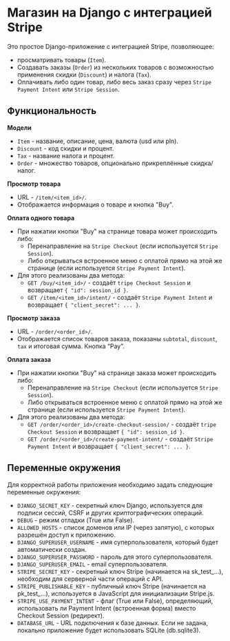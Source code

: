 # Магазин на Django с интеграцией Stripe

Это простое Django-приложение с интеграцией Stripe, позволяющее:
- просматривать товары (`Item`).
- Создавать заказы (`Order`) из нескольких товаров с возможностью применения скидки (`Discount`) и налога (`Tax`).
- Оплачивать либо один товар, либо весь заказ сразу через `Stripe Payment Intent` или `Stripe Session`.

## Функциональность
**Модели**
- `Item` - название, описание, цена, валюта (usd или pln).
- `Discount` - код скидки и процент.
- `Tax` - название налога и процент.
- `Order` - множество товаров, опционально прикреплённые скидка/налог.

**Просмотр товара**
- URL - `/item/<item_id>/`.
- Отображается информация о товаре и кнопка "Buy".

**Оплата одного товара**
- При нажатии кнопки "Buy" на странице товара может происходить либо:
  - Перенаправление на `Stripe Checkout` (если используется `Stripe Session`).
  - Либо открываться встроенное меню с оплатой прямо на этой же странице (если используется `Stripe Payment Intent`).
- Для этого реализованы два метода:
  - `GET /buy/<item_id>/` - создаёт `tripe Checkout Session` и возвращает `{ "id": session_id }`.
  - `GET /item/<item_id>/intent/` - создаёт `Stripe Payment Intent` и возвращает `{ "client_secret": ... }`.

**Просмотр заказа**
- URL - `/order/<order_id>/`.
- Отображается список товаров заказа, показаны `subtotal`, `discount`, `tax` и итоговая сумма. Кнопка “Pay”.

**Оплата заказа**
- При нажатии кнопки "Buy" на странице заказа может происходить либо:
  - Перенаправление на `Stripe Checkout` (если используется `Stripe Session`).
  - Либо открываться встроенное меню с оплатой прямо на этой же странице (если используется `Stripe Payment Intent`).
- Для этого реализованы два метода:
  - `GET /order/<order_id>/create-checkout-session/` - создаёт `tripe Checkout Session` и
    возвращает `{ "id": session_id }`.
  - `GET /order/<order_id>/create-payment-intent/` - создаёт `Stripe Payment Intent` и
    возвращает `{ "client_secret": ... }`.

## Переменные окружения
Для корректной работы приложения необходимо задать следующие переменные окружения:
- `DJANGO_SECRET_KEY` - секретный ключ Django, используется для подписи сессий, CSRF и других криптографических операций.
- `DEBUG` - режим отладки (True или False).
- `ALLOWED_HOSTS` - список доменов или IP (через запятую), с которых разрешён доступ к приложению.
- `DJANGO_SUPERUSER_USERNAME` - имя суперпользователя, который будет автоматически создан.
- `DJANGO_SUPERUSER_PASSWORD` - пароль для этого суперпользователя.
- `DJANGO_SUPERUSER_EMAIL` - email суперпользователя.
- `STRIPE_SECRET_KEY` - секретный ключ Stripe (начинается на sk_test_…), необходим для серверной части операций с API.
- `STRIPE_PUBLISHABLE_KEY` - публичный ключ Stripe (начинается на pk_test_…), используется в JavaScript для инициализации Stripe.js.
- `STRIPE_USE_PAYMENT_INTENT` - флаг (True или False), определяющий, использовать ли Payment Intent (встроенная форма)
  вместо Checkout Session (редирект).
- `DATABASE_URL` - URL подключения к базе данных. Если не задана, локально приложение будет использовать SQLite (db.sqlite3).

